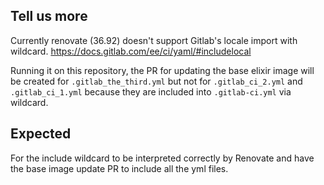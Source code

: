 ## Tell us more

Currently renovate (36.92) doesn't support Gitlab's locale import with wildcard. <https://docs.gitlab.com/ee/ci/yaml/#includelocal>

Running it on this repository, the PR for updating the base elixir image will be created for `.gitlab_the_third.yml` but not for `.gitlab_ci_2.yml` and `.gitlab_ci_1.yml` because they are included into `.gitlab-ci.yml` via wildcard.

## Expected

For the include wildcard to be interpreted correctly by Renovate and have the base image update PR to include all the yml files.
